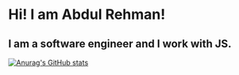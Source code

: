 # Hi! I am Abdul Rehman!
## I am a software engineer and I work with JS.

[![Anurag's GitHub stats](https://github-readme-stats.vercel.app/api?username=abdul-rehman-d&show_icons=true&theme=dracula)](https://github.com/anuraghazra/github-readme-stats)
